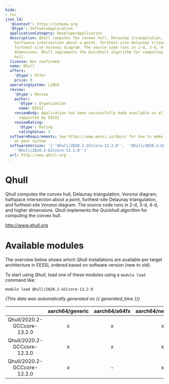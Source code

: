 ```yaml
---
hide:
- toc
json_ld:
  '@context': https://schema.org
  '@type': SoftwareApplication
  applicationCategory: DeveloperApplication
  description: Qhull computes the convex hull, Delaunay triangulation, Voronoi diagram,
    halfspace intersection about a point, furthest-site Delaunay triangulation, and
    furthest-site Voronoi diagram. The source code runs in 2-d, 3-d, 4-d, and higher
    dimensions. Qhull implements the Quickhull algorithm for computing the convex
    hull.
  license: Not confirmed
  name: Qhull
  offers:
    '@type': Offer
    price: 0
  operatingSystem: LINUX
  review:
    '@type': Review
    author:
      '@type': Organization
      name: EESSI
    reviewBody: Application has been successfully made available on all architectures
      supported by EESSI
    reviewRating:
      '@type': Rating
      ratingValue: 5
  softwareRequirements: See https://www.eessi.io/docs/ for how to make EESSI available
    on your system
  softwareVersion: '[''Qhull/2020.2-GCCcore-12.2.0'', ''Qhull/2020.2-GCCcore-12.3.0'',
    ''Qhull/2020.2-GCCcore-13.2.0'']'
  url: http://www.qhull.org
---
```


Qhull
=====


Qhull computes the convex hull, Delaunay triangulation, Voronoi diagram, halfspace intersection about a point, furthest-site Delaunay triangulation, and furthest-site Voronoi diagram. The source code runs in 2-d, 3-d, 4-d, and higher dimensions. Qhull implements the Quickhull algorithm for computing the convex hull.

http://www.qhull.org
# Available modules


The overview below shows which Qhull installations are available per target architecture in EESSI, ordered based on software version (new to old).

To start using Qhull, load one of these modules using a `module load` command like:

```shell
module load Qhull/2020.2-GCCcore-13.2.0
```

*(This data was automatically generated on {{ generated_time }})*

| |aarch64/generic|aarch64/a64fx|aarch64/neoverse_n1|aarch64/neoverse_v1|aarch64/nvidia/grace|x86_64/generic|x86_64/amd/zen2|x86_64/amd/zen3|x86_64/amd/zen4|x86_64/intel/cascadelake|x86_64/intel/haswell|x86_64/intel/icelake|x86_64/intel/sapphirerapids|x86_64/intel/skylake_avx512|
| :---: | :---: | :---: | :---: | :---: | :---: | :---: | :---: | :---: | :---: | :---: | :---: | :---: | :---: | :---: |
|Qhull/2020.2-GCCcore-13.2.0|x|x|x|x|x|x|x|x|x|x|x|x|x|x|
|Qhull/2020.2-GCCcore-12.3.0|x|x|x|x|x|x|x|x|x|x|x|x|x|x|
|Qhull/2020.2-GCCcore-12.2.0|x|-|x|x|x|x|x|x|x|x|x|x|x|x|
